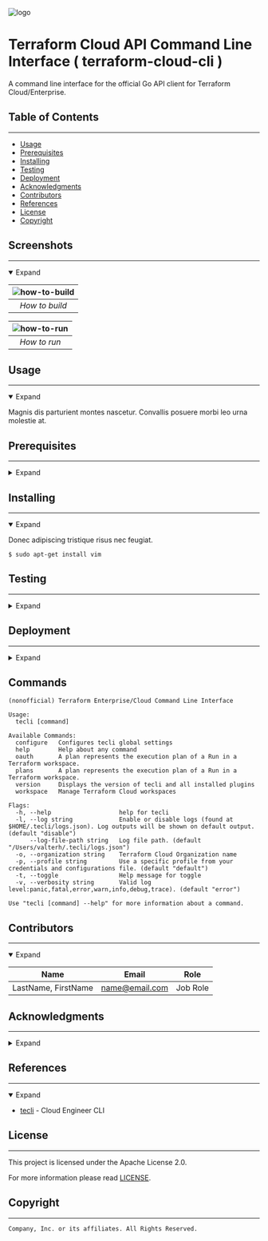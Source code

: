 <!--

  ** DO NOT EDIT THIS FILE
  ** 
  ** This file was automatically generated by the [tecli](https://gitlab.aws.dev/devops-aws/terraform-ce-cli)
  ** 1) Make all changes on files under tecli/yaml/*.yaml
  ** 2) Run `tecli template` to rebuild this file
  **
  ** By following this practice we ensure standard and high-quality accross multiple projects.
  ** DO NOT EDIT THIS FILE

-->

![logo](https://images.unsplash.com/photo-1611129164249-582734563f60?crop=entropy&cs=tinysrgb&fit=max&fm=jpg&ixid=MXwxOTEyNTB8MHwxfHJhbmRvbXx8fHx8fHx8&ixlib=rb-1.2.1&q=80&w=1080)



# Terraform Cloud API Command Line Interface  ( terraform-cloud-cli ) 

A command line interface for the official Go API client for Terraform Cloud/Enterprise.

## Table of Contents
---




 - [Usage](#usage) 
 - [Prerequisites](#prerequisites) 
 - [Installing](#installing) 
 - [Testing](#testing) 
 - [Deployment](#deployment) 
 - [Acknowledgments](#acknowledgments) 
 - [Contributors](#contributors) 
 - [References](#references) 
 - [License](#license) 
 - [Copyright](#copyright) 


## Screenshots
---
<details open>
  <summary>Expand</summary>


| ![how-to-build](https://via.placeholder.com/512x256.png) |
|:--:| 
| *How to build* |

| ![how-to-run](https://via.placeholder.com/512x256.png) |
|:--:| 
| *How to run* |

</details>



## Usage
---
<details open>
  <summary>Expand</summary>

Magnis dis parturient montes nascetur.
Convallis posuere morbi leo urna molestie at.
</details>



## Prerequisites
---
<details>
  <summary>Expand</summary>

- [Eget arcu dictum](https://) - Nisi quis eleifend quam adipiscing.Lacus vel facilisis volutpat est velit egestas dui id.

</details>



## Installing
---
<details open>
  <summary>Expand</summary>

Donec adipiscing tristique risus nec feugiat.
```
$ sudo apt-get install vim
```
</details>



## Testing
---
<details>
  <summary>Expand</summary>

Varius morbi enim nunc faucibus a pellentesque.
```
$ app test
```
</details>



## Deployment
---
<details>
  <summary>Expand</summary>

Adipiscing bibendum est ultricies integer.
```
$ app deploy
```
</details>





## Commands
```
(nonofficial) Terraform Enterprise/Cloud Command Line Interface

Usage:
  tecli [command]

Available Commands:
  configure   Configures tecli global settings
  help        Help about any command
  oauth       A plan represents the execution plan of a Run in a Terraform workspace.
  plans       A plan represents the execution plan of a Run in a Terraform workspace.
  version     Displays the version of tecli and all installed plugins
  workspace   Manage Terraform Cloud workspaces

Flags:
  -h, --help                   help for tecli
  -l, --log string             Enable or disable logs (found at $HOME/.tecli/logs.json). Log outputs will be shown on default output. (default "disable")
      --log-file-path string   Log file path. (default "/Users/valterh/.tecli/logs.json")
  -o, --organization string    Terraform Cloud Organization name
  -p, --profile string         Use a specific profile from your credentials and configurations file. (default "default")
  -t, --toggle                 Help message for toggle
  -v, --verbosity string       Valid log level:panic,fatal,error,warn,info,debug,trace). (default "error")

Use "tecli [command] --help" for more information about a command.
```




## Contributors
---
<details open>
  <summary>Expand</summary>

|     Name     |         Email        |       Role      |
|:------------:|:--------------------:|:---------------:|
|  LastName, FirstName  |  name@email.com  |  Job Role  |

</details>



## Acknowledgments
---
<details>
  <summary>Expand</summary>

Gratitude for assistance:
  * LastName, FirstName - Job Role


</details>



## References
---
<details open>
  <summary>Expand</summary>

  * [tecli](https://gitlab.aws.dev/devops-aws/terraform-ce-cli) - Cloud Engineer CLI


</details>



## License
---
This project is licensed under the Apache License 2.0.

For more information please read [LICENSE](LICENSE).



## Copyright
---
```
Company, Inc. or its affiliates. All Rights Reserved.
```

